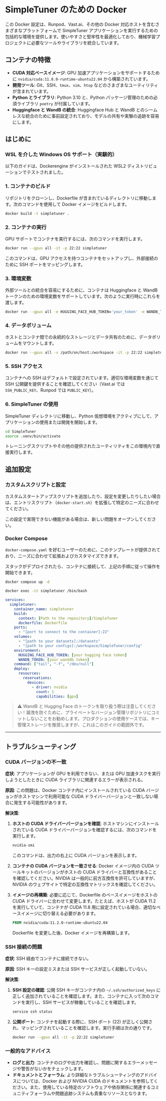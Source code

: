# SimpleTuner のための Docker

この Docker 設定は、Runpod、Vast.ai、その他の Docker 対応ホストを含むさまざまなプラットフォームで SimpleTuner アプリケーションを実行するための包括的な環境を提供します。使いやすさと堅牢性を最適化しており、機械学習プロジェクトに必要なツールやライブラリを統合しています。

## コンテナの特徴

- **CUDA 対応ベースイメージ**: GPU 加速アプリケーションをサポートするために `nvidia/cuda:11.8.0-runtime-ubuntu22.04` から構築されています。
- **開発ツール**: Git、SSH、`tmux`、`vim`、`htop` などのさまざまなユーティリティが含まれています。
- **Python とライブラリ**: Python 3.10 と、Python パッケージ管理のための必須ライブラリ `poetry` が付属しています。
- **Huggingface と WandB の統合**: Huggingface Hub と WandB とのシームレスな統合のために事前設定されており、モデルの共有や実験の追跡を容易にします。

## はじめに

### WSL を介した Windows OS サポート（実験的）

以下のガイドは、Dockerengine がインストールされた WSL2 ディストリビューションでテストされました。

### 1. コンテナのビルド

リポジトリをクローンし、Dockerfile が含まれているディレクトリに移動します。次のコマンドを使用して Docker イメージをビルドします。

```bash
docker build -t simpletuner .
```

### 2. コンテナの実行

GPU サポートでコンテナを実行するには、次のコマンドを実行します。

```bash
docker run --gpus all -it -p 22:22 simpletuner
```

このコマンドは、GPU アクセスを持つコンテナをセットアップし、外部接続のために SSH ポートをマッピングします。

### 3. 環境変数

外部ツールとの統合を容易にするために、コンテナは Huggingface と WandB トークンのための環境変数をサポートしています。次のように実行時にこれらを渡します。

```bash
docker run --gpus all -e HUGGING_FACE_HUB_TOKEN='your_token' -e WANDB_TOKEN='your_token' -it -p 22:22 simpletuner
```

### 4. データボリューム

ホストとコンテナ間での永続的なストレージとデータ共有のために、データボリュームをマウントします。

```bash
docker run --gpus all -v /path/on/host:/workspace -it -p 22:22 simpletuner
```

### 5. SSH アクセス

コンテナへの SSH はデフォルトで設定されています。適切な環境変数を通じて SSH 公開鍵を提供することを確認してください（Vast.ai では `SSH_PUBLIC_KEY`、Runpod では `PUBLIC_KEY`）。

### 6. SimpleTuner の使用

SimpleTuner ディレクトリに移動し、Python 仮想環境をアクティブにして、アプリケーションの使用または開発を開始します。

```bash
cd SimpleTuner
source .venv/bin/activate
```

トレーニングスクリプトやその他の提供されたユーティリティをこの環境内で直接実行します。

## 追加設定

### カスタムスクリプトと設定

カスタムスタートアップスクリプトを追加したり、設定を変更したりしたい場合は、エントリスクリプト（`docker-start.sh`）を拡張して特定のニーズに合わせてください。

この設定で実現できない機能がある場合は、新しい問題をオープンしてください。

### Docker Compose

`docker-compose.yaml` を好むユーザーのために、このテンプレートが提供されており、ニーズに合わせて拡張およびカスタマイズできます。

スタックがデプロイされたら、コンテナに接続して、上記の手順に従って操作を開始できます。

```bash
docker compose up -d

docker exec -it simpletuner /bin/bash
```

```docker-compose.yaml
services:
  simpletuner:
    container_name: simpletuner
    build:
      context: [Path to the repository]/SimpleTuner
      dockerfile: Dockerfile
    ports:
      - "[port to connect to the container]:22"
    volumes:
      - "[path to your datasets]:/datasets"
      - "[path to your configs]:/workspace/SimpleTuner/config"
    environment:
      HUGGING_FACE_HUB_TOKEN: [your hugging face token]
      WANDB_TOKEN: [your wanddb token]
    command: ["tail", "-f", "/dev/null"]
    deploy:
      resources:
        reservations:
          devices:
            - driver: nvidia
              count: 1
              capabilities: [gpu]
```

> ⚠️ WandB と Hugging Face のトークンを取り扱う際は注意してください！漏洩を防ぐために、プライベートなバージョン管理リポジトリにコミットしないことをお勧めします。プロダクションの使用ケースでは、キー管理ストレージを推奨しますが、これはこのガイドの範囲外です。
---

## トラブルシューティング

### CUDA バージョンの不一致

**症状**: アプリケーションが GPU を利用できない、または GPU 加速タスクを実行しようとしたときに CUDA ライブラリに関連するエラーが表示される。

**原因**: この問題は、Docker コンテナ内にインストールされている CUDA バージョンがホストマシンで利用可能な CUDA ドライバーバージョンと一致しない場合に発生する可能性があります。

**解決策**:
1. **ホストの CUDA ドライバーバージョンを確認**: ホストマシンにインストールされている CUDA ドライバーバージョンを確認するには、次のコマンドを実行します。
   ```bash
   nvidia-smi
   ```
   このコマンドは、出力の右上に CUDA バージョンを表示します。

2. **コンテナの CUDA バージョンを一致させる**: Docker イメージ内の CUDA ツールキットのバージョンがホストの CUDA ドライバーと互換性があることを確認してください。NVIDIA は一般的に前方互換性を許可していますが、NVIDIA のウェブサイトで特定の互換性マトリックスを確認してください。

3. **イメージの再構築**: 必要に応じて、Dockerfile のベースイメージをホストの CUDA ドライバーに合わせて変更します。たとえば、ホストが CUDA 11.2 を実行していて、コンテナが CUDA 11.8 用に設定されている場合、適切なベースイメージに切り替える必要があります。
   ```Dockerfile
   FROM nvidia/cuda:11.2.0-runtime-ubuntu22.04
   ```
   Dockerfile を変更した後、Docker イメージを再構築します。

### SSH 接続の問題

**症状**: SSH 経由でコンテナに接続できない。

**原因**: SSH キーの設定ミスまたは SSH サービスが正しく起動していない。

**解決策**:
1. **SSH 設定の確認**: 公開 SSH キーがコンテナ内の `~/.ssh/authorized_keys` に正しく追加されていることを確認します。また、コンテナに入って次のコマンドを実行し、SSH サービスが稼働していることを確認します。
   ```bash
   service ssh status
   ```
2. **公開ポート**: コンテナを起動する際に、SSH ポート (22) が正しく公開され、マッピングされていることを確認します。実行手順は次の通りです。
   ```bash
   docker run --gpus all -it -p 22:22 simpletuner
   ```

### 一般的なアドバイス

- **ログと出力**: コンテナのログや出力を確認し、問題に関するエラーメッセージや警告がないかをチェックします。
- **ドキュメントとフォーラム**: より詳細なトラブルシューティングのアドバイスについては、Docker および NVIDIA CUDA のドキュメントを参照してください。また、使用している特定のソフトウェアや依存関係に関連するコミュニティフォーラムや問題追跡システムも貴重なリソースとなります。
